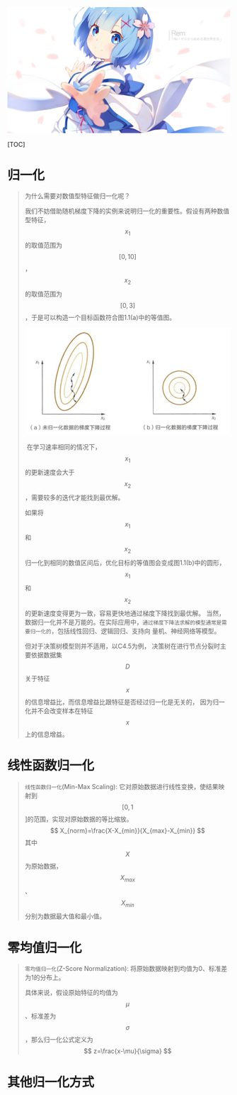 ![异世界.png](./res/other/异世界蕾姆_1.png)

[TOC]

# 归一化

>为什么需要对数值型特征做归一化呢？
>
>我们不妨借助随机梯度下降的实例来说明归一化的重要性。假设有两种数值型特征，$$x_1$$的取值范围为$$[0,10]$$，$$x_2$$的取值范围为$$[0,3]$$，于是可以构造一个目标函数符合图1.1(a)中的等值图。
>
>![1570006953459](res/Machine%20Learning%20Base/1570006953459.png)
>
>​    在学习速率相同的情况下，$$x_1$$的更新速度会大于$$x_2$$，需要较多的迭代才能找到最优解。
>
>如果将$$x_1$$和$$x_2$$归一化到相同的数值区间后，优化目标的等值图会变成图1.1(b)中的圆形，$$x_1$$和$$x_2$$的更新速度变得更为一致，容易更快地通过梯度下降找到最优解。
>当然，数据归一化并不是万能的。在实际应用中，`通过梯度下降法求解的模型通常是需要归一化的`，包括线性回归、逻辑回归、支持向 量机、神经网络等模型。
>
>但对于决策树模型则并不适用，以C4.5为例， 决策树在进行节点分裂时主要依据数据集$$D$$关于特征$$x$$的信息增益比，而信息增益比跟特征是否经过归一化是无关的， 因为归一化并不会改变样本在特征$$x$$上的信息增益。
>
>

# 线性函数归一化

>`线性函数归一化`(Min-Max Scaling): 它对原始数据进行线性变换，使结果映射到$$[0,1$$]的范围，实现对原始数据的等比缩放。
>$$
>X_{norm}=\frac{X-X_{min}}{X_{max}-X_{min}}
>$$
>其中$$X$$为原始数据，$$X_{max}$$、$$X_{min}$$分别为数据最大值和最小值。

# 零均值归一化

>`零均值归一化`(Z-Score Normalization): 将原始数据映射到均值为0、标准差为1的分布上。
>
>具体来说，假设原始特征的均值为$$\mu$$、标准差为$$\sigma$$，那么归一化公式定义为
>$$
>z=\frac{x-\mu}{\sigma}
>$$

# 其他归一化方式

>
>
>









